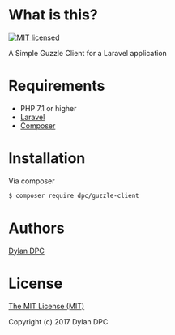 # What is this?
[![MIT licensed](https://img.shields.io/badge/license-MIT-blue.svg)](./LICENSE)

A Simple Guzzle Client for a Laravel application

# Requirements
* PHP 7.1 or higher
* [Laravel](https://laravel.com/)
* [Composer](https://getcomposer.org/)

# Installation
Via composer
```bash
$ composer require dpc/guzzle-client
```

# Authors
[Dylan DPC](https://github.com/Dylan-DPC)

# License
[The MIT License (MIT)](LICENSE)

Copyright (c) 2017 Dylan DPC